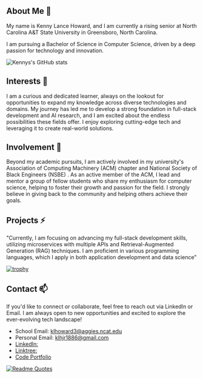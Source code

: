 ## About Me 💬

My name is Kenny Lance Howard, and I am currently a rising senior at North Carolina A&T State University in Greensboro, North Carolina.

 I am pursuing a Bachelor of Science in Computer Science, driven by a deep passion for technology and innovation.

![Kennys's GitHub stats](https://github-readme-stats.vercel.app/api?username=KennyH1886&show_icons=true&theme=tokyonight&hide=stars,prs)


## Interests 🔭

I am a curious and dedicated learner, always on the lookout for opportunities to expand my knowledge across diverse technologies and domains. My journey has led me to develop a strong foundation in full-stack development and AI research, and I am excited about the endless possibilities these fields offer. I enjoy exploring cutting-edge tech and leveraging it to create real-world solutions.

## Involvement 🌱

Beyond my academic pursuits, I am actively involved in my university's Association of Computing Machinery (ACM) chapter and National Society of Black Engineers (NSBE) . As an active member of the ACM, I lead and mentor a group of fellow students who share my enthusiasm for computer science, helping to foster their growth and passion for the field.  I strongly believe in giving back to the community and helping others achieve their goals.

## Projects ⚡

"Currently, I am focusing on advancing my full-stack development skills, utilizing microservices with multiple APIs and Retrieval-Augmented Generation (RAG) techniques. I am proficient in various programming languages, which I apply in both application development and data science"

[![trophy](https://github-profile-trophy.vercel.app/?username=KennyH1886&theme=onedark)](https://github.com/ryo-ma/github-profile-trophy)

## Contact 📫

If you'd like to connect or collaborate, feel free to reach out via LinkedIn or Email. I am always open to new opportunities and excited to explore the ever-evolving tech landscape!

- School Email: klhoward3@aggies.ncat.edu
- Personal Email: klhjr1886@gmail.com
- [LinkedIn:](https://www.linkedin.com/in/kenhow1/)
- [Linktree:](https://linktr.ee/kenhow1)
- [Code Portfolio](https://github.com/KennyH1886/Code-Portfolio)

[![Readme Quotes](https://quotes-github-readme.vercel.app/api?type=horizontal&theme=dark)](https://github.com/piyushsuthar/github-readme-quotes)
